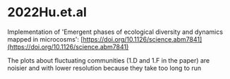 # 2022Hu.et.al
Implementation of 'Emergent phases of ecological diversity and dynamics mapped in microcosms':
[https://doi.org/10.1126/science.abm7841](https://doi.org/10.1126/science.abm7841)

The plots about fluctuating communities (1.D and 1.F in the paper) are noisier and with lower resolution because they take too long to run
